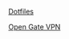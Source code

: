 [Dotfiles](https://awesomeopensource.com/project/alrra/dotfiles)
>
[Open Gate VPN](https://www.vpngate.net/en/)
